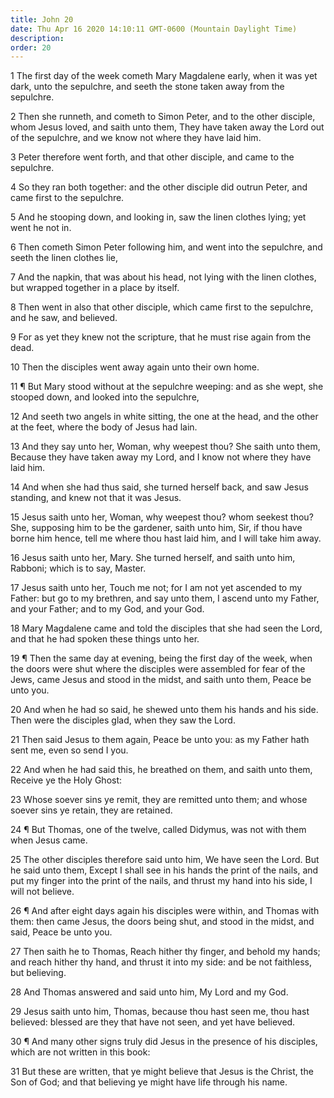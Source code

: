 ```yaml
---
title: John 20
date: Thu Apr 16 2020 14:10:11 GMT-0600 (Mountain Daylight Time)
description: 
order: 20
---
```


<p>
  1 The first day of the week cometh Mary Magdalene early, when it was yet dark,
  unto the sepulchre, and seeth the stone taken away from the sepulchre.
</p>
<p>
  2 Then she runneth, and cometh to Simon Peter, and to the other disciple, whom
  Jesus loved, and saith unto them, They have taken away the Lord out of the
  sepulchre, and we know not where they have laid him.
</p>
<p>
  3 Peter therefore went forth, and that other disciple, and came to the
  sepulchre.
</p>
<p>
  4 So they ran both together: and the other disciple did outrun Peter, and came
  first to the sepulchre.
</p>
<p>
  5 And he stooping down, and looking in, saw the linen clothes lying; yet went
  he not in.
</p>
<p>
  6 Then cometh Simon Peter following him, and went into the sepulchre, and
  seeth the linen clothes lie,
</p>
<p>
  7 And the napkin, that was about his head, not lying with the linen clothes,
  but wrapped together in a place by itself.
</p>
<p>
  8 Then went in also that other disciple, which came first to the sepulchre,
  and he saw, and believed.
</p>
<p>
  9 For as yet they knew not the scripture, that he must rise again from the
  dead.
</p>
<p>10 Then the disciples went away again unto their own home.</p>
<span></span>
<p>
  11 &#xB6; But Mary stood without at the sepulchre weeping: and as she wept,
  she stooped down, and looked into the sepulchre,
</p>
<p>
  12 And seeth two angels in white sitting, the one at the head, and the other
  at the feet, where the body of Jesus had lain.
</p>
<p>
  13 And they say unto her, Woman, why weepest thou? She saith unto them,
  Because they have taken away my Lord, and I know not where they have laid him.
</p>
<p>
  14 And when she had thus said, she turned herself back, and saw Jesus
  standing, and knew not that it was Jesus.
</p>
<p>
  15 Jesus saith unto her, Woman, why weepest thou? whom seekest thou? She,
  supposing him to be the gardener, saith unto him, Sir, if thou have borne him
  hence, tell me where thou hast laid him, and I will take him away.
</p>
<p>
  16 Jesus saith unto her, Mary. She turned herself, and saith unto him,
  Rabboni; which is to say, Master.
</p>
<p>
  17 Jesus saith unto her, Touch me not; for I am not yet ascended to my Father:
  but go to my brethren, and say unto them, I ascend unto my Father, and your
  Father; and to my God, and your God.
</p>
<p>
  18 Mary Magdalene came and told the disciples that she had seen the Lord, and
  that he had spoken these things unto her.
</p>
<p>
  19 &#xB6; Then the same day at evening, being the first day of the week, when
  the doors were shut where the disciples were assembled for fear of the Jews,
  came Jesus and stood in the midst, and saith unto them, Peace be unto you.
</p>
<p>
  20 And when he had so said, he shewed unto them his hands and his side. Then
  were the disciples glad, when they saw the Lord.
</p>
<p>
  21 Then said Jesus to them again, Peace be unto you: as my Father hath sent
  me, even so send I you.
</p>
<p>
  22 And when he had said this, he breathed on them, and saith unto them,
  Receive ye the Holy Ghost:
</p>
<p>
  23 Whose soever sins ye remit, they are remitted unto them; and whose soever
  sins ye retain, they are retained.
</p>
<p>
  24 &#xB6; But Thomas, one of the twelve, called Didymus, was not with them
  when Jesus came.
</p>
<p>
  25 The other disciples therefore said unto him, We have seen the Lord. But he
  said unto them, Except I shall see in his hands the print of the nails, and
  put my finger into the print of the nails, and thrust my hand into his side, I
  will not believe.
</p>
<p>
  26 &#xB6; And after eight days again his disciples were within, and Thomas
  with them: then came Jesus, the doors being shut, and stood in the midst, and
  said, Peace be unto you.
</p>
<p>
  27 Then saith he to Thomas, Reach hither thy finger, and behold my hands; and
  reach hither thy hand, and thrust it into my side: and be not faithless, but
  believing.
</p>
<p>28 And Thomas answered and said unto him, My Lord and my God.</p>
<p>
  29 Jesus saith unto him, Thomas, because thou hast seen me, thou hast
  believed: blessed are they that have not seen, and yet have believed.
</p>
<span></span>
<p>
  30 &#xB6; And many other signs truly did Jesus in the presence of his
  disciples, which are not written in this book:
</p>
<p>
  31 But these are written, that ye might believe that Jesus is the Christ, the
  Son of God; and that believing ye might have life through his name.
</p>
